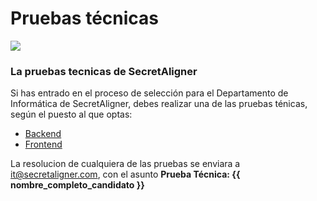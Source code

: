 # Pruebas técnicas
![](https://app.secretaligner.com/img/logo-black.png)

### La pruebas tecnicas de SecretAligner

Si has entrado en el proceso de selección para el Departamento de Informática de SecretAligner, debes realizar una de las pruebas ténicas, según el puesto al que optas:

- [Backend](https://github.com/secretaligner/pruebas-tecnicas/tree/main/backend)
- [Frontend](https://github.com/secretaligner/pruebas-tecnicas/tree/main/frontend)

La resolucion de cualquiera de las pruebas se enviara a it@secretaligner.com, con el asunto **Prueba Técnica: {{ nombre_completo_candidato }}**
